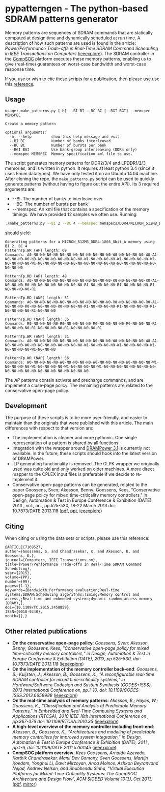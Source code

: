 # pypatterngen - The python-based SDRAM patterns generator

Memory patterns are sequences of SDRAM commands that are statically computed at design time and dynamically scheduled at run time. A description of how such patterns are used is found in the article: *Power/Performance Trade-offs in Real-Time SDRAM Command Scheduling in IEEE Transactions on Computers* ([ieeexplore](http://ieeexplore.ieee.org/xpl/articleDetails.jsp?arnumber=7169527)). The SDRAM controller in the [CompSOC](http://www.compsoc.eu) platform executes these memory patterns, enabling us to give (real-time) guarantees on worst-case bandwidth and worst-case response time.

If you use or wish to cite these scripts for a publication, then please use use this [reference](#citing).

## Usage

```
usage: make_patterns.py [-h] --BI BI --BC BC [--BGI BGI] --memspec MEMSPEC

Create a memory pattern

optional arguments:
  -h, --help         show this help message and exit
  --BI BI            Number of banks interleaved
  --BC BC            Number of bursts per bank
  --BGI BGI          Use bank-group interleaving (DDR4 only)
  --memspec MEMSPEC  Memory specification xml file to use.
```

The script generates memory patterns for DDR2/3/4 and LPDDR1/2/3 memories, and is written in python. It requires at least python 3.4 (since it uses Enum datatypes). We have only tested it on an Ubuntu 14.04 machine. After cloning the repo, the `make_patterns.py` script can be used to quickly generate patterns (without having to figure out the entire API). Its 3 required arguments are:

 * --BI: The number of banks to interleave over
 * --BC: The number of bursts per bank
 * --memspec: An xml file that contains a specification of the memory timings. We have provided 12 samples we often use. Running:

```bash
./make_patterns.py --BI 2 --BC 4 --memspec memspecs/DDR4/MICRON_512MB_DDR4-1866_8bit_A.xml 
```

should yield:

```
Generating patterns for a MICRON_512MB_DDR4-1866_8bit_A memory using BI 2, BC 4
PatternTp.WR (AP) length: 69
Commands: A0-N0-N0-N0-N0-N0-N0-N0-N0-N0-N0-N0-N0-W0-N0-N0-N0-N0-W0-A1-N0-N0-N0-W0-N0-N0-N0-N0-W0-N0-N0-N0-W1-N0-N0-N0-N0-W1-N0-N0-N0-N0-W1-N0-N0-N0-N0-W1-N0-N0-N0-N0-N0-N0-N0-N0-N0-N0-N0-N0-N0-N0-N0-N0-N0-N0-N0-N0-N0

PatternTp.RD (AP) length: 48
Commands: A0-N0-N0-N0-N0-N0-N0-N0-N0-N0-N0-N0-N0-R0-N0-N0-N0-N0-R0-A1-N0-N0-N0-R0-N0-N0-N0-N0-R0-N0-N0-N0-R1-N0-N0-N0-N0-R1-N0-N0-N0-N0-R1-N0-N0-N0-N0-R1

PatternTp.RD (ANP) length: 51
Commands: A0-N0-N0-N0-N0-N0-N0-N0-N0-N0-N0-N0-N0-R0-N0-N0-N0-N0-R0-A1-N0-N0-N0-R0-N0-N0-N0-N0-R0-N0-N0-N0-R1-N0-N0-N0-N0-R1-N0-N0-N0-N0-R1-N0-N0-N0-N0-R1-N0-N0-N0

PatternTp.RD (NAP) length: 35
Commands: R0-N0-N0-N0-N0-R0-N0-N0-N0-N0-R0-N0-N0-N0-N0-R0-N0-N0-N0-R1-N0-N0-N0-N0-R1-N0-N0-N0-N0-R1-N0-N0-N0-N0-R1

PatternTp.WR (ANP) length: 51
Commands: A0-N0-N0-N0-N0-N0-N0-N0-N0-N0-N0-N0-N0-W0-N0-N0-N0-N0-W0-A1-N0-N0-N0-W0-N0-N0-N0-N0-W0-N0-N0-N0-W1-N0-N0-N0-N0-W1-N0-N0-N0-N0-W1-N0-N0-N0-N0-W1-N0-N0-N0

PatternTp.WR (NAP) length: 56
Commands: W0-N0-N0-N0-N0-W0-N0-N0-N0-N0-W0-N0-N0-N0-N0-W0-N0-N0-N0-W1-N0-N0-N0-N0-W1-N0-N0-N0-N0-W1-N0-N0-N0-N0-W1-N0-N0-N0-N0-N0-N0-N0-N0-N0-N0-N0-N0-N0-N0-N0-N0-N0-N0-N0-N0-N0
```

The *AP* patterns contain activate and precharge commands, and are implement a close-page policy. The remaining patterns are related to the conservative open-page policy.

## Development
The purpose of these scripts is to be more user-friendly, and easier to maintain than the originals that were published with this article. The main differences with respect to that version are:

 * The implementation is cleaner and more pythonic. One single representation of a pattern is shared by all functions.
 * Integration with the wrapper around [DRAMPower 3.1](https://github.com/ravenrd/DRAMPower) is currently not available. In the future, these scripts should hook into the latest version of DRAMPower.
 * ILP generating functionality is removed. The GLPK wrapper we originally used was quite old and only worked on older machines. A more direct mapper to the CPLEX input files is preferable if we decide to re-implement it.
 * Conservative open-page patterns can be generated, related to the paper Goossens, Sven; Akesson, Benny; Goossens, Kees, "Conservative open-page policy for mixed time-criticality memory controllers," in Design, Automation & Test in Europe Conference & Exhibition (DATE), 2013 , vol., no., pp.525-530, 18-22 March 2013
doi: 10.7873/DATE.2013.118 ([pdf](http://www.es.ele.tue.nl/~sgoossens/pub/goossens13-date.pdf), [ppt](http://www.es.ele.tue.nl/~sgoossens/pub/goossens13-date_presentation.pdf), [ieeexplore](http://ieeexplore.ieee.org/xpl/articleDetails.jsp?arnumber=6513564))

## Citing
When citing or using the data sets or scripts, please use this reference:
```
@ARTICLE{7169527, 
author={Goossens, S. and Chandrasekar, K. and Akesson, B. and Goossens, K.}, 
journal={Computers, IEEE Transactions on}, 
title={Power/Performance Trade-offs in Real-Time SDRAM Command Scheduling}, 
year={2015}, 
volume={PP}, 
number={99}, 
pages={1-1}, 
keywords={Bandwidth;Performance evaluation;Real-time systems;SDRAM;Scheduling algorithms;Timing;Memory control and access,;Real-time and embedded systems;dynamic random access memory (DRAM),}, 
doi={10.1109/TC.2015.2458859}, 
ISSN={0018-9340}, 
month={},}
```

## Other related publications

 * **On the conservative open-page policy**: *Goossens, Sven; Akesson, Benny; Goossens, Kees, "Conservative open-page policy for mixed time-criticality memory controllers," in Design, Automation & Test in Europe Conference & Exhibition (DATE), 2013, pp.525-530, doi: 10.7873/DATE.2013.118* ([ieeexplore](http://ieeexplore.ieee.org/stamp/stamp.jsp?tp=&arnumber=6513564&isnumber=6513446))
 * **On the implementation of the memory controller back-end**: *Goossens, S.; Kuijsten, J.; Akesson, B.; Goossens, K., "A reconfigurable real-time SDRAM controller for mixed time-criticality systems," in Hardware/Software Codesign and System Synthesis (CODES+ISSS), 2013 International Conference on, pp.1-10, 
doi: 10.1109/CODES-ISSS.2013.6658989* ([ieeexplore](http://ieeexplore.ieee.org/xpl/articleDetails.jsp?arnumber=6658989))
 * **On the real-time analysis of memory patterns**: *Akesson, B.; Hayes, W.; Goossens, K., "Classification and Analysis of Predictable Memory Patterns," in Embedded and Real-Time Computing Systems and Applications (RTCSA), 2010 IEEE 16th International Conference on , pp.367-376 doi: 10.1109/RTCSA.2010.35* ([ieeexplore](http://ieeexplore.ieee.org/xpl/articleDetails.jsp?arnumber=5591843))
 * **A high-level overview of the memory controller including front-end**: *Akesson, B.; Goossens, K., "Architectures and modeling of predictable memory controllers for improved system integration," in Design, Automation & Test in Europe Conference & Exhibition (DATE), 2011 , pp.1-6, doi: 10.1109/DATE.2011.5763145* ([ieeexplore](http://ieeexplore.ieee.org/xpl/articleDetails.jsp?arnumber=5763145))
 * **CompSOC platform overview**: *Kees Goossens, Arnaldo Azevedo, Karthik Chandrasekar, Manil Dev Gomony, Sven Goossens, Martijn Koedam, Yonghui Li, Davit Mirzoyan, Anca Molnos, Ashkan Beyranvand Nejad, Andrew Nelson, and Shubhendu Sinha, "Virtual Execution Platforms for Mixed-Time-Criticality Systems: The CompSOC Architecture and Design Flow", ACM SIGBED Volume 10(3), Oct 2013.* ([pdf](http://www.es.ele.tue.nl/~kgoossens/2013-sigbed.pdf), [mirror](http://sigbed.seas.upenn.edu/archives/2013-10/crts2012_submission_5.pdf))

 


